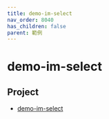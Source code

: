 ```yaml
---
title: demo-im-select
nav_order: 8040
has_children: false
parent: 範例
---
```



# demo-im-select


## Project

* [demo-im-select](https://github.com/samwhelp/note-about-menu-applet/tree/gh-pages/_demo/prototype/menu-applet/demo-application/demo-im-select)
